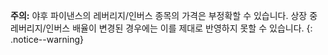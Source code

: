 **주의:** 야후 파이낸스의 레버리지/인버스 종목의 가격은 부정확할 수 있습니다. 상장 중 레버리지/인버스 배율이 변경된 경우에는 이를 제대로 반영하지 못할 수 있습니다.
{: .notice--warning}
